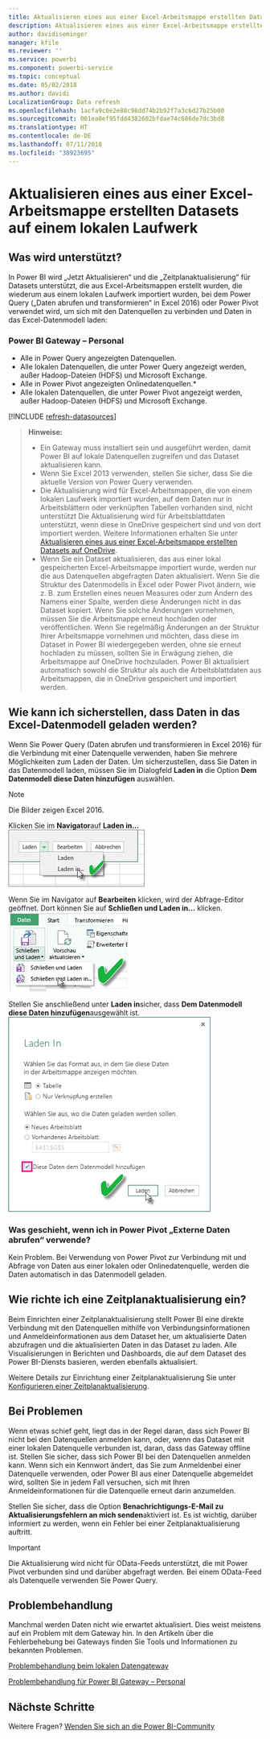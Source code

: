 ```yaml
---
title: Aktualisieren eines aus einer Excel-Arbeitsmappe erstellten Datasets – lokal
description: Aktualisieren eines aus einer Excel-Arbeitsmappe erstellten Datasets auf einem lokalen Laufwerk
author: davidiseminger
manager: kfile
ms.reviewer: ''
ms.service: powerbi
ms.component: powerbi-service
ms.topic: conceptual
ms.date: 05/02/2018
ms.author: davidi
LocalizationGroup: Data refresh
ms.openlocfilehash: 1acfa9c0e2e88c98dd74b2b92f7a3c6d27b25b00
ms.sourcegitcommit: 001ea0ef95fdd4382602bfdae74c686de7dc3bd8
ms.translationtype: HT
ms.contentlocale: de-DE
ms.lasthandoff: 07/11/2018
ms.locfileid: "38923695"
---
```

# <a name="refresh-a-dataset-created-from-an-excel-workbook-on-a-local-drive"></a>Aktualisieren eines aus einer Excel-Arbeitsmappe erstellten Datasets auf einem lokalen Laufwerk
## <a name="whats-supported"></a>Was wird unterstützt?
In Power BI wird „Jetzt Aktualisieren“ und die „Zeitplanaktualisierung“ für Datasets unterstützt, die aus Excel-Arbeitsmappen erstellt wurden, die wiederum aus einem lokalen Laufwerk importiert wurden, bei dem Power Query („Daten abrufen und transformieren“ in Excel 2016) oder Power Pivot verwendet wird, um sich mit den Datenquellen zu verbinden und Daten in das Excel-Datenmodell laden:  

### <a name="power-bi-gateway---personal"></a>Power BI Gateway – Personal
* Alle in Power Query angezeigten Datenquellen.
* Alle lokalen Datenquellen, die unter Power Query angezeigt werden, außer Hadoop-Dateien (HDFS) und Microsoft Exchange.
* Alle in Power Pivot angezeigten Onlinedatenquellen.\*
* Alle lokalen Datenquellen, die unter Power Pivot angezeigt werden, außer Hadoop-Dateien (HDFS) und Microsoft Exchange.

<!-- Refresh Data sources-->
[!INCLUDE [refresh-datasources](./includes/refresh-datasources.md)]

> **Hinweise:**  
> 
> * Ein Gateway muss installiert sein und ausgeführt werden, damit Power BI auf lokale Datenquellen zugreifen und das Dataset aktualisieren kann.
> * Wenn Sie Excel 2013 verwenden, stellen Sie sicher, dass Sie die aktuelle Version von Power Query verwenden.
> * Die Aktualisierung wird für Excel-Arbeitsmappen, die von einem lokalen Laufwerk importiert wurden, auf dem Daten nur in Arbeitsblättern oder verknüpften Tabellen vorhanden sind, nicht unterstützt Die Aktualisierung wird für Arbeitsblattdaten unterstützt, wenn diese in OneDrive gespeichert sind und von dort importiert werden. Weitere Informationen erhalten Sie unter [Aktualisieren eines aus einer Excel-Arbeitsmappe erstellten Datasets auf OneDrive](refresh-excel-file-onedrive.md).
> * Wenn Sie ein Dataset aktualisieren, das aus einer lokal gespeicherten Excel-Arbeitsmappe importiert wurde, werden nur die aus Datenquellen abgefragten Daten aktualisiert. Wenn Sie die Struktur des Datenmodells in Excel oder Power Pivot ändern, wie z. B. zum Erstellen eines neuen Measures oder zum Ändern des Namens einer Spalte, werden diese Änderungen nicht in das Dataset kopiert. Wenn Sie solche Änderungen vornehmen, müssen Sie die Arbeitsmappe erneut hochladen oder veröffentlichen. Wenn Sie regelmäßig Änderungen an der Struktur Ihrer Arbeitsmappe vornehmen und möchten, dass diese im Dataset in Power BI wiedergegeben werden, ohne sie erneut hochladen zu müssen, sollten Sie in Erwägung ziehen, die Arbeitsmappe auf OneDrive hochzuladen. Power BI aktualisiert automatisch sowohl die Struktur als auch die Arbeitsblattdaten aus Arbeitsmappen, die in OneDrive gespeichert und importiert werden.
> 
> 

## <a name="how-do-i-make-sure-data-is-loaded-to-the-excel-data-model"></a>Wie kann ich sicherstellen, dass Daten in das Excel-Datenmodell geladen werden?
Wenn Sie Power Query (Daten abrufen und transformieren in Excel 2016) für die Verbindung mit einer Datenquelle verwenden, haben Sie mehrere Möglichkeiten zum Laden der Daten. Um sicherzustellen, dass Sie Daten in das Datenmodell laden, müssen Sie im Dialogfeld **Laden in** die Option **Dem Datenmodell diese Daten hinzufügen** auswählen.

> [!NOTE]
> Die Bilder zeigen Excel 2016.
> 
> 

Klicken Sie im **Navigator**auf **Laden in...**  
    ![](media/refresh-excel-file-local-drive/refresh_loadtodm_1.png)

Wenn Sie im Navigator auf **Bearbeiten** klicken, wird der Abfrage-Editor geöffnet. Dort können Sie auf **Schließen und Laden in...** klicken.  
    ![](media/refresh-excel-file-local-drive/refresh_loadtodm_2.png)

Stellen Sie anschließend unter **Laden in**sicher, dass **Dem Datenmodell diese Daten hinzufügen**ausgewählt ist.  
    ![](media/refresh-excel-file-local-drive/refresh_loadtodm_3.png)

### <a name="what-if-i-use-get-external-data-in-power-pivot"></a>Was geschieht, wenn ich in Power Pivot „Externe Daten abrufen“ verwende?
Kein Problem. Bei Verwendung von Power Pivot zur Verbindung mit und Abfrage von Daten aus einer lokalen oder Onlinedatenquelle, werden die Daten automatisch in das Datenmodell geladen.

## <a name="how-do-i-schedule-refresh"></a>Wie richte ich eine Zeitplanaktualisierung ein?
Beim Einrichten einer Zeitplanaktualisierung stellt Power BI eine direkte Verbindung mit den Datenquellen mithilfe von Verbindungsinformationen und Anmeldeinformationen aus dem Dataset her, um aktualisierte Daten abzufragen und die aktualisierten Daten in das Dataset zu laden. Alle Visualisierungen in Berichten und Dashboards, die auf dem Dataset des Power BI-Diensts basieren, werden ebenfalls aktualisiert.

Weitere Details zur Einrichtung einer Zeitplanaktualisierung Sie unter [Konfigurieren einer Zeitplanaktualisierung](refresh-scheduled-refresh.md).

## <a name="when-things-go-wrong"></a>Bei Problemen
Wenn etwas schief geht, liegt das in der Regel daran, dass sich Power BI nicht bei den Datenquellen anmelden kann, oder, wenn das Dataset mit einer lokalen Datenquelle verbunden ist, daran, dass das Gateway offline ist. Stellen Sie sicher, dass sich Power BI bei den Datenquellen anmelden kann. Wenn sich ein Kennwort ändert, das Sie zum Anmeldenbei einer Datenquelle  verwenden, oder Power BI aus einer Datenquelle abgemeldet wird, sollten Sie in jedem Fall versuchen, sich mit Ihren Anmeldeinformationen für die Datenquelle erneut darin anzumelden.

Stellen Sie sicher, dass die Option **Benachrichtigungs-E-Mail zu Aktualisierungsfehlern an mich senden**aktiviert ist. Es ist wichtig, darüber informiert zu werden, wenn ein Fehler bei einer Zeitplanaktualisierung auftritt.

>[!IMPORTANT]
>Die Aktualisierung wird nicht für OData-Feeds unterstützt, die mit Power Pivot verbunden sind und darüber abgefragt werden. Bei einem OData-Feed als Datenquelle verwenden Sie Power Query.

## <a name="troubleshooting"></a>Problembehandlung
Manchmal werden Daten nicht wie erwartet aktualisiert. Dies weist meistens auf ein Problem mit dem Gateway hin. In den Artikeln über die Fehlerbehebung bei Gateways finden Sie Tools und Informationen zu bekannten Problemen.

[Problembehandlung beim lokalen Datengateway](service-gateway-onprem-tshoot.md)

[Problembehandlung für Power BI Gateway – Personal](service-admin-troubleshooting-power-bi-personal-gateway.md)

## <a name="next-steps"></a>Nächste Schritte
Weitere Fragen? [Wenden Sie sich an die Power BI-Community](http://community.powerbi.com/)

